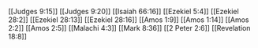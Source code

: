 [[Judges 9:15]]
[[Judges 9:20]]
[[Isaiah 66:16]]
[[Ezekiel 5:4]]
[[Ezekiel 28:2]]
[[Ezekiel 28:13]]
[[Ezekiel 28:16]]
[[Amos 1:9]]
[[Amos 1:14]]
[[Amos 2:2]]
[[Amos 2:5]]
[[Malachi 4:3]]
[[Mark 8:36]]
[[2 Peter 2:6]]
[[Revelation 18:8]]
